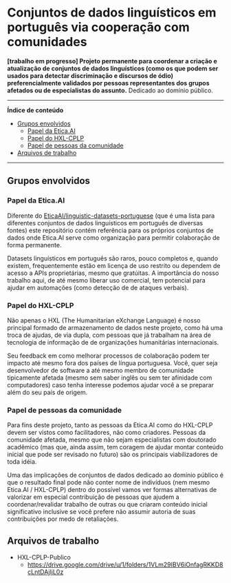 # Conjuntos de dados linguísticos em português via cooperação com comunidades
**[trabalho em progresso] Projeto permanente para coordenar a criação e
atualização de conjuntos de dados linguísticos (como os que podem ser usados
para detectar discriminação e discursos de ódio) preferencialmente validados por
pessoas representantes dos grupos afetados ou de especialistas do assunto.**
Dedicado ao domínio público.

---

**Índice de conteúdo**

<!-- TOC depthFrom:2 -->

- [Grupos envolvidos](#grupos-envolvidos)
    - [Papel da Etica.AI](#papel-da-eticaai)
    - [Papel do HXL-CPLP](#papel-do-hxl-cplp)
    - [Papel de pessoas da comunidade](#papel-de-pessoas-da-comunidade)
- [Arquivos de trabalho](#arquivos-de-trabalho)

<!-- /TOC -->

---

## Grupos envolvidos

### Papel da Etica.AI

Diferente do [EticaAI/linguistic-datasets-portuguese](https://github.com/EticaAI/linguistic-datasets-portuguese)
(que é uma lista para diferentes conjuntos de dados
linguísticos em português de diversas fontes) este repositório contém
referência para os próprios conjuntos de dados onde Etica.AI serve como
organização para permitir colaboração de forma permanente.

Datasets linguísticos em português são raros, pouco completos e, quando existem,
frequentemente estão em licença de uso restrito ou dependem de acesso a APIs
proprietárias, mesmo que gratúitas. A importância do nosso trabalho aqui, de até
mesmo liberar uso comercial, tem potencial para ajudar em automações (como
detecção de de ataques verbais).

### Papel do HXL-CPLP

Não apenas o HXL (The Humanitarian eXchange Language) é nosso principal formado
de armazenamento de dados neste projeto, como há uma troca de ajudas, de via
dupla, com pessoas que já trabalham na área de tecnologia de informação de de
organizações humanitárias internacionais.

Seu feedback em como melhorar processos de colaboração podem ter impacto até
mesmo fora dos países de língua portuguesa. Você, quer seja desenvolvedor de
software a até mesmo membro de comunidade tipicamente afetada (mesmo sem saber
inglês ou sem ter afinidade com computadores) caso tenha interesse podemos
ajudar você a se preparar além do seu país de origem.

### Papel de pessoas da comunidade

Para fins deste projeto, tanto as pessoas da Etica.AI como do HXL-CPLP devem
ser vistos como facilitadores, não como criadores. Pessoas da comunidade
afetada, mesmo que não sejam especialistas com doutorado acadêmico (mas que,
ainda assim, tem coragem de ajudar montar conteúdo inicial que pode ser
revisado no futuro) são os principais viabilizadores de toda idéia.

Uma das implicações de conjuntos de dados dedicado ao domínio público é que o
resultado final pode não conter nome de indivíduos (nem mesmo Etica.AI /
HXL-CPLP) dentro do possível vamos ver formas alternativas de valorizar em
especial contribuição de pessoas que ajudem a coordenar/revalidar trabalho de
outras ou que criaram conteúdo inicial significativo inclusive se você prefere
não assumir autoria de suas contribuições por medo de retaliações.

## Arquivos de trabalho
- HXL-CPLP-Publico
  - <https://drive.google.com/drive/u/1/folders/1VLm29IBV6iOnfagRKKD8cLntDAjIjL0z>